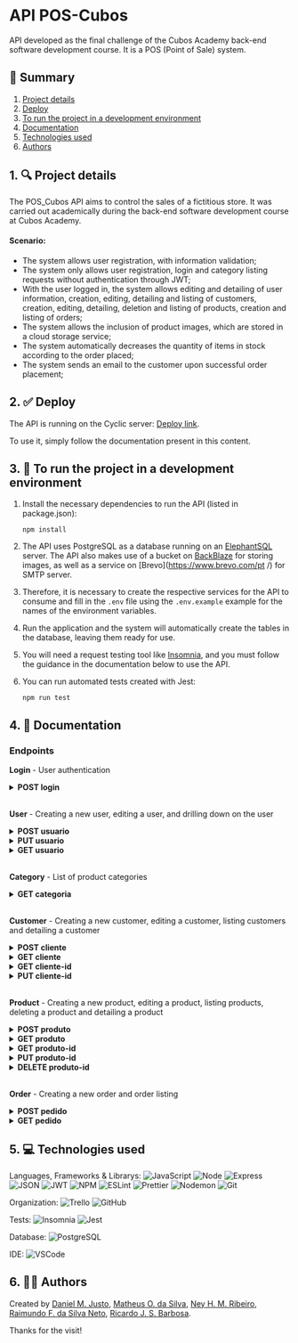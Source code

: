 # API POS-Cubos

API developed as the final challenge of the Cubos Academy back-end software development course. It is a POS (Point of Sale) system.

## 📜 Summary

1. [Project details](https://github.com/ricardobarbosadev/backend-challenge-module-05-sistema-pdv-b2b-ifood-t04#1--project-details)
2. [Deploy](https://github.com/ricardobarbosadev/backend-challenge-module-05-sistema-pdv-b2b-ifood-t04#2--deploy)
3. [To run the project in a development environment](https://github.com/ricardobarbosadev/backend-challenge-module-05-sistema-pdv-b2b-ifood-t04#3--to-run-the-project-in-a-development-environment)
4. [Documentation](https://github.com/ricardobarbosadev/backend-challenge-module-05-sistema-pdv-b2b-ifood-t04#4--documentation)
5. [Technologies used](https://github.com/ricardobarbosadev/backend-challenge-module-05-sistema-pdv-b2b-ifood-t04#5--technologies-used)
6. [Authors](https://github.com/ricardobarbosadev/backend-challenge-module-05-sistema-pdv-b2b-ifood-t04#6--authors)

## 1. 🔍 Project details

The POS_Cubos API aims to control the sales of a fictitious store. It was carried out academically during the back-end software development course at Cubos Academy.

#### Scenario:

- The system allows user registration, with information validation;
- The system only allows user registration, login and category listing requests without authentication through JWT;
- With the user logged in, the system allows editing and detailing of user information, creation, editing, detailing and listing of customers, creation, editing, detailing, deletion and listing of products, creation and listing of orders;
- The system allows the inclusion of product images, which are stored in a cloud storage service;
- The system automatically decreases the quantity of items in stock according to the order placed;
- The system sends an email to the customer upon successful order placement;

## 2. ✅ Deploy

The API is running on the Cyclic server: [Deploy link](https://neyvelopers.cyclic.app/).

To use it, simply follow the documentation present in this content.

## 3. 🔌 To run the project in a development environment

1. Install the necessary dependencies to run the API (listed in package.json):

   ```
   npm install
   ```

2. The API uses PostgreSQL as a database running on an [ElephantSQL](https://www.elephantsql.com/) server. The API also makes use of a bucket on [BackBlaze](https://www.backblaze.com/) for storing images, as well as a service on [Brevo](https://www.brevo.com/pt /) for SMTP server.

3. Therefore, it is necessary to create the respective services for the API to consume and fill in the `.env` file using the `.env.example` example for the names of the environment variables.

4. Run the application and the system will automatically create the tables in the database, leaving them ready for use.

5. You will need a request testing tool like [Insomnia](https://insomnia.rest/), and you must follow the guidance in the documentation below to use the API.

6. You can run automated tests created with Jest:
   ```
   npm run test
   ```

## 4. 📖 Documentation

### Endpoints

**Login** - User authentication <br/>

<details>
<summary><b>POST login</b></summary>

Log in with a user using `email` and `password`. Returns a JWT token to be used in requests.

**Request**

| **Name** | **Mandatory**   | **Type** | **Description**   |
| :------- | :-------------- | :------- | :---------------- |
| email    | yes             | `string` | User email        |
| senha    | yes             | `string` | User password     |

> **_NOTE:_** No need to send JWT Token via Authorization Header

Requisition Example:

```json
{
  "email": "fulano@email.com",
  "senha": "password"
}
```

**Response**

Success

```json
{
  "type": "Bearer",
  "token": "abcdefghijklmno.abcdefghijklmnopqrstuvwxyz.abcdefghijklmnop"
}
```

`status: 200` <br /><br /> Common errors

```json
{
  "message": "Invalid email and/or password."
}
```

`status: 401`

</details>
<br/>

**User** - Creating a new user, editing a user, and drilling down on the user <br/>

<details>
<summary><b>POST usuario</b></summary>

Create a user to be able to use the API.

**Request**

| **Name** | **Mandatory**   | **Type** | **Description**  |
| :------- | :-------------- | :------- | :--------------- |
| nome     | yes             | `string` | User name        |
| email    | yes             | `string` | User email       |
| senha    | yes             | `string` | User password    |

> **NOTE:_** No need to send JWT Token via Authorization Header.

Request example:

```json
{
  "nome": "Fulano",
  "email": "fulano@email.com",
  "senha": "password"
}
```

**Response**

Success

```json
{
  "id": 1,
  "nome": "Fulano",
  "email": "fulano@email.com"
}
```

`status: 201` <br /><br /> Common errors

```json
{
  "message": "Email already exists."
}
```

`status: 400`

```json
{
  "message": "The password must be at least 6 characters"
}
```

`status: 400`

</details>

<details>
<summary><b>PUT usuario</b></summary>

Edit a user. Only name and email can be edited (or just one of the two).

**Request**

| **Name** | **Mandatory**   | **Type** | **Description**  |
| :------- | :-------------- | :------- | :--------------- |
| nome     | yes             | `string` | User name        |
| email    | yes             | `string` | User email       |
| password | yes             | `string` | User password    |

> **_NOTA:_** It is necessary to send JWT Token via Authorization Header.

Request example:

```json
{
  "nome": "Fulano Editado",
  "email": "fulano.editado@email.com",
  "senha": "password"
}
```

**Response**

Success <br/> `no body returned for response` <br/> `status: 204` <br/><br/> Common errors

```json
{
  "message": "Email already in use"
}
```

`status: 400`

</details>

<details>
<summary><b>GET usuario</b></summary>

Detail a user. The `id` is automatically sent with the token..

**Request**

`It is not necessary to send data in the request`

> **Note:_** It is necessary to send JWT Token via Authorization Header.

**Response**

Success

```json
{
  "id": 1,
  "nome": "Fulano",
  "email": "fulano@email.com"
}
```

`status: 200` <br /> Common Errors

```json
{
  "message": "User not found."
}
```

`status: 404`

</details>
<br/>

**Category** - List of product categories <br/>

<details>
<summary><b>GET categoria</b></summary>

List categories.

**Request**

`It is not necessary to send data in the request`

> **NOTE:_** It is not necessary to send JWT Token via Authorization Header.

**Response**

Success

```json
[
  {
    "id": 1,
    "descricao": "Informática"
  },
  {
    "id": 2,
    "descricao": "Celulares"
  },
  {
    "id": 3,
    "descricao": "Beleza e Perfumaria"
  }
]
```

`status: 200`

Success without return

```json
[]
```

`status: 200` <br/>

</details>
<br/>

**Customer** - Creating a new customer, editing a customer, listing customers and detailing a customer <br/>

<details>
<summary><b>POST cliente</b></summary>

Creating a customer.

**Request**

| **Name** | **Mandatory**   | **Type** | **Description**               |
| :------- | :-------------- | :------- | :---------------------------- |
| nome     | yes             | `string` | User name                     |
| email    | yes             | `string` | User Email                    |
| cpf      | yes             | `string` | User CPF                      |
| cep      | no              | `string` | User's adress  cep            |
| rua      | no              | `string` | User's adress  street         |
| numero   | no              | `string` | User's adress number          |
| bairro   | no              | `string` | User's adress neighborhood    |
| cidade   | no              | `string` | User's adress city            |
| estado   | no              | `string` | User's adress state           |

> **NOTE:_** It is necessary to send JWT Token via Authorization Header.

Request example:

```json
{
  "nome": "Ciclano",
  "email": "ciclano@gmail.com",
  "cpf": "12345678911",
  "cep": "12345678",
  "rua": "Rua 1",
  "numero": "11-A",
  "bairro": "Bairro 1",
  "cidade": "Cidade 1",
  "estado": "Estado 1"
}
```

**Response**

Sucesso

```json
{
  "id": 3,
  "nome": "Ciclano",
  "email": "ciclano@gmail.com",
  "cpf": "12345678911",
  "cep": "12345678",
  "rua": "Rua 1",
  "numero": "11-A",
  "bairro": "Bairro 1",
  "cidade": "Cidade 1",
  "estado": "Estado 1"
}
```

`status: 201` <br /><br /> Common Errors

```json
{
  "message": "Client already exists."
}
```

`status: 400`

</details>

<details>
<summary><b>GET cliente</b></summary>

Listar clientes.

**Request**

`It is not necessary to send data in the request`

> **_NOTA:_** It is necessary to send JWT Token via Authorization Header.

**Response**

Success

```json
[
  {
    "id": 1,
    "nome": "Beltrano",
    "email": "beltrano@email.com",
    "cpf": "12345678910",
    "cep": null,
    "rua": null,
    "numero": null,
    "bairro": null,
    "cidade": null,
    "estado": null
  },
  {
    "id": 2,
    "nome": "Ciclano",
    "email": "ciclano@gmail.com",
    "cpf": "12345678911",
    "cep": "12345678",
    "rua": "Rua 1",
    "numero": "11-A",
    "bairro": "Bairro 1",
    "cidade": "Cidade 1",
    "estado": "Estado 1"
  }
]
```

`status: 200`

Success without return

```json
[]
```

`status: 200` <br/>

</details>

<details>
<summary><b>GET cliente-id</b></summary>

Detail a customer. The `id` must be sent in the url.

**Request**

| **Name** | **Mandatory**   | **Type** | **Description**                  |
| :------- | :-------------- | :------- | :------------------------------- |
| id       | yes             | `number` | **Send via route parameter** |

> **_NOTE:_** It is necessary to send JWT Token via Authorization Header.

**Response**

Success

```json
{
  "id": 2,
  "nome": "Ciclano",
  "email": "ciclano@gmail.com",
  "cpf": "12345678911",
  "cep": "12345678",
  "rua": "Rua 1",
  "numero": "11-A",
  "bairro": "Bairro 1",
  "cidade": "Cidade 1",
  "estado": "Estado 1"
}
```

`status: 200`

Common Errors

```json
{
  "message": "Client not found."
}
```

`status: 404`

</details>

<details>
<summary><b>PUT cliente-id</b></summary>

Change customer data. The `id` must be sent in the url.

**Request**

| **Name** | **Mandatory**   | **Type** | **Description**                  |
| :------- | :-------------- | :------- | :------------------------------- |
| id       | yes             | `number` | **Send via route parameter** |
| nome     | yes             | `string` | User name                        |
| email    | yes             | `string` | Email do User                    |
| cpf      | yes             | `string` | User CPF                         |
| cep      | no              | `string` | User's adress  cep               |
| rua      | no              | `string` | User's adress  street            |
| numero   | no              | `string` | User's adress number             |
| bairro   | no              | `string` | User's adress neighborhood       |
| cidade   | no              | `string` | User's adress city               |
| estado   | no              | `string` | User's adress state              |

> **_NOTA:_** It is necessary to send JWT Token via Authorization Header.

Request example:

```json
{
  "nome": "Ciclano Editado",
  "email": "ciclano.editado@gmail.com",
  "cpf": "12345678911",
  "cep": "12345678",
  "rua": "Rua 1",
  "numero": "11-A",
  "bairro": "Bairro 1",
  "cidade": "Cidade 1",
  "estado": "Estado 1"
}
```

**Response**

Sucesso <br/> `no body returned for response` <br/> `status: 204` <br/><br/>

Common Errors

```json
{
  "message": "Client not found."
}
```

`status: 404`

```json
{
  "message": "Email already exists."
}
```

`status: 400`

```json
{
  "message": "CPF already exists."
}
```

`status: 400`

</details>
<br/>

**Product** - Creating a new product, editing a product, listing products, deleting a product and detailing a product <br/>

<details>
<summary><b>POST produto</b></summary>

Criar um produto.

**Request**

| **Name**           | **Mandatory**   | **Type** | **Description**                |
| :----------------- | :-------------- | :------- | :----------------------------- |
| descricao          | yes             | `string` | Product Description            |
| quantidade_estoque | yes             | `number` | Quantity of items in stock     |
| valor              | yes             | `number` | Product value (in cents)       |
| categoria_id       | yes             | `number` | Product category id            |
| produto_imagem     | no              | `file`   | Product image file             |

> **_NOTE:_** It is necessary to send JWT Token via Authorization Header.

**Response**

Success

```json
{
  "id": 1,
  "descricao": "Teclado",
  "quantidade_estoque": 50,
  "valor": 10000,
  "categoria_id": 1,
  "produto_imagem": "url_da_imagem"
}
```

`status: 201` <br /><br /> Common Errors

```json
{
  "message": "Category not found."
}
```

`status: 404`

```json
{
  "message": "Description already exists."
}
```

`status: 400`

</details>

<details>
<summary><b>GET produto</b></summary>

List products. A query parameter `categoria_id` can be passed to list only products from a specific category..

**Request**

| **Name**     | **Mandatory**   | **Type** | **Description**                           |
| :----------- | :-------------- | :------- | :---------------------------------------- |
| categoria_id | no              | `number` | **Send via query parameter in the route** |

> **_NOTE:_** It is necessary to send JWT Token via Authorization Header.

Request example:

`url/produto?categoria_id=1`

**Response**

Success

```json
[
  {
    "id": 1,
    "descricao": "Teclado X",
    "quantidade_estoque": 25,
    "valor": 10000,
    "categoria_id": 1,
    "produto_imagem": "url/Teclado_X/teclado_x.png"
  },
  {
    "id": 2,
    "descricao": "Teclado Y",
    "quantidade_estoque": 48,
    "valor": 20000,
    "categoria_id": 1,
    "produto_imagem": "url/Teclado_Y/teclado_y.png"
  }
]
```

`status: 200`

Success without return

```json
[]
```

`status: 200` <br/>

</details>

<details>
<summary><b>GET produto-id</b></summary>

Detail a product. The `id` must be sent in the url.

**Request**

| **Nome** | **Mandatory**   | **Type** | **Description**                    |
| :------- | :-------------- | :------- | :------------------------------- |
| id       | yes             | `number` | **Send via route parameter** |

> **_NOTE:_** It is necessary to send JWT Token via Authorization Header.

**Response**

Success

```json
{
  "id": 1,
  "descricao": "Teclado X",
  "quantidade_estoque": 25,
  "valor": 10000,
  "categoria_id": 1
}
```

`status: 200`

Common Errors

```json
{
  "message": "Product not found."
}
```

`status: 404`

</details>

<details>
<summary><b>PUT produto-id</b></summary>

Change product data. The `id` must be sent in the url.

**Request**

| **Name**           | **Mandatory**   | **Type** | **Description**                  |
| :----------------- | :-------------- | :------- | :------------------------------- |
| id                 | yes             | `number` | **Send via route parameter**     |
| descricao          | yes             | `string` | Product Description              |
| quantidade_estoque | yes             | `number` | Quantity of items in stock       |
| valor              | yes             | `number` | Product value (in cents)         |
| categoria_id       | yes             | `number` | Product category id              |
| produto_imagem     | no              | `file`   | Product image file               |

> **_NOTE:_** It is necessary to send JWT Token via Authorization Header.

**Response**

Sucesso <br/> `no body returned for response` <br/> `status: 204` <br/><br/>

Common Errors

```json
{
  "message": "Product not found."
}
```

`status: 404`

```json
{
  "message": "Category not found."
}
```

`status: 404`

```json
{
  "message": "Description already exists."
}
```

`status: 400`

</details>

<details>
<summary><b>DELETE produto-id</b></summary>

Delete a product. The `id` must be sent in the url.

**Request**

| **Name** | **Mandatory**   | **Type** | **Description**                  |
| :------- | :-------------- | :------- | :------------------------------- |
| id       | yes             | `number` | **Send via route parameter**     |

> **_NOTE:_** It is necessary to send JWT Token via Authorization Header.

**Response**

Success
`no body returned for response` <br/> `status: 204` <br/>

Common Errors

```json
{
  "message": "Product not found."
}
```

`status: 404`

```json
{
  "message": "This product is linked to an order."
}
```

`status: 400`

</details>
<br/>

**Order** - Creating a new order and order listing <br/>

<details>
<summary><b>POST pedido</b></summary>

Create a order.

**Request**

| **Name**           | **Mandatory**   | **Type** | **Description**                           |
| :----------------- | :-------------- | :------- | :---------------------------------------- |
| cliente_id         | yes             | `number` | Customer ID                               |
| observacao         | no              | `string` | Note for order                            |
| pedido_produtos    | yes             | `array`  | Array with products related to the order  |
| produto_id         | yes             | `number` | Product ID                                |
| quantidade_produto | yes             | `number` | Quantity of product items                 |

> **_NOTA:_** It is necessary to send JWT Token via Authorization Header.

Request example:

```json
{
  "cliente_id": 1,
  "observacao": "Em caso de ausência recomendo deixar com algum vizinho",
  "pedido_produtos": [
    {
      "produto_id": 1,
      "quantidade_produto": 10
    },
    {
      "produto_id": 2,
      "quantidade_produto": 20
    }
  ]
}
```

**Response**

Success

```json
{
  "pedido": {
    "id": 1,
    "cliente_id": 1,
    "observacao": "Em caso de ausência recomendo deixar com algum vizinho",
    "valor_total": 100000
  },
  "pedido_produtos": [
    {
      "id": 1,
      "pedido_id": 1,
      "produto_id": 1,
      "quantidade_produto": 10,
      "valor_produto": 5000
    },
    {
      "id": 2,
      "pedido_id": 1,
      "produto_id": 2,
      "quantidade_produto": 20,
      "valor_produto": 2500
    }
  ]
}
```

`status: 201` <br /><br /> Common Errors

```json
{
  "message": "Client not found."
}
```

`status: 404`

```json
{
  "message": "Product not found."
}
```

`status: 404`

```json
{
  "message": "Insufficient stock."
}
```

`status: 400`

</details>

<details>
<summary><b>GET pedido</b></summary>

List orders. A query parameter `cliente_id` can be passed to list only orders from a specific client.

**Request**

| **Name**   | **Mandatory**   | **Type** | **Description**                           |
| :--------- | :-------------- | :------- | :---------------------------------------- |
| cliente_id | no              | `number` | **Send via query parameter in the route** |

> **_NOTA:_** It is necessary to send JWT Token via Authorization Header.

Request example:

`url/pedido?cliente_id=1`

**Response**

Success

```json
[
  {
    "pedido": {
      "id": 1,
      "cliente_id": 1,
      "observacao": "Em caso de ausência recomendo deixar com algum vizinho",
      "valor_total": 100000
    },
    "pedido_produtos": [
      {
        "id": 1,
        "pedido_id": 1,
        "produto_id": 1,
        "quantidade_produto": 10,
        "valor_produto": 5000
      },
      {
        "id": 2,
        "pedido_id": 1,
        "produto_id": 2,
        "quantidade_produto": 20,
        "valor_produto": 2500
      }
    ]
  },
  {
    "pedido": {
      "id": 2,
      "cliente_id": 1,
      "observacao": "Em caso de ausência recomendo deixar com algum vizinho",
      "valor_total": 10000
    },
    "pedido_produtos": [
      {
        "id": 3,
        "pedido_id": 2,
        "produto_id": 1,
        "quantidade_produto": 1,
        "valor_produto": 5000
      },
      {
        "id": 4,
        "pedido_id": 2,
        "produto_id": 2,
        "quantidade_produto": 2,
        "valor_produto": 2500
      }
    ]
  }
]
```

`status: 200`

Success without return

```json
[]
```

`status: 200` <br/>

</details>

## 5. 💻 Technologies used

Languages, Frameworks & Librarys:
![JavaScript](https://img.shields.io/badge/JavaScript-323330?style=for-the-badge&logo=javascript&logoColor=F7DF1E) ![Node](https://img.shields.io/badge/Node.js-339933?style=for-the-badge&logo=nodedotjs&logoColor=white) ![Express](https://img.shields.io/badge/Express.js-000000?style=for-the-badge&logo=express&logoColor=white) ![JSON](https://img.shields.io/badge/json-5E5C5C?style=for-the-badge&logo=json&logoColor=white) ![JWT](https://img.shields.io/badge/JWT-000000?style=for-the-badge&logo=JSON%20web%20tokens&logoColor=white) ![NPM](https://img.shields.io/badge/npm-CB3837?style=for-the-badge&logo=npm&logoColor=white) ![ESLint](https://img.shields.io/badge/eslint-3A33D1?style=for-the-badge&logo=eslint&logoColor=white) ![Prettier](https://img.shields.io/badge/prettier-1A2C34?style=for-the-badge&logo=prettier&logoColor=F7BA3E) ![Nodemon](https://img.shields.io/badge/NODEMON-%23323330.svg?style=for-the-badge&logo=nodemon&logoColor=%BBDEAD) ![Git](https://img.shields.io/badge/git-%23F05033.svg?style=for-the-badge&logo=git&logoColor=white)

Organization:
![Trello](https://img.shields.io/badge/Trello-0052CC?style=for-the-badge&logo=trello&logoColor=white) ![GitHub](https://img.shields.io/badge/github-%23121011.svg?style=for-the-badge&logo=github&logoColor=white)

Tests:
![Insomnia](https://img.shields.io/badge/Insomnia-5849be?style=for-the-badge&logo=Insomnia&logoColor=white) ![Jest](https://img.shields.io/badge/Jest-C21325?style=for-the-badge&logo=jest&logoColor=white)

Database:
![PostgreSQL](https://img.shields.io/badge/PostgreSQL-316192?style=for-the-badge&logo=postgresql&logoColor=white)

IDE:
![VSCode](https://img.shields.io/badge/VSCode-0078D4?style=for-the-badge&logo=visual%20studio%20code&logoColor=white)

## 6. 👨‍💻 Authors

Created by [Daniel M. Justo](https://www.linkedin.com/in/danielmjusto/), [Matheus O. da Silva](https://www.linkedin.com/in/matheusdevbackend/), [Ney H. M. Ribeiro](https://www.linkedin.com/in/neyhiwerson/), [Raimundo F. da Silva Neto](https://www.linkedin.com/in/raimundo-ferreira-silva-neto/), [Ricardo J. S. Barbosa](https://www.linkedin.com/in/ricardo-santos-barbosa1/).

Thanks for the visit!
